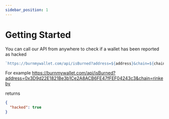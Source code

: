 ```yaml
---
sidebar_position: 1
---
```


# Getting Started

You can call our API from anywhere to check if a wallet has been reported as hacked

```js
`https://burnmywallet.com/api/isBurned?address=${address}&chain=${chain}`;
```

For example https://burnmywallet.com/api/isBurned?address=0x3D9d22E1821Be3b1Ce2A8ACB6FE47fFEF04243c3&chain=rinkeby

returns

```json
{
  "hacked": true
}
```
